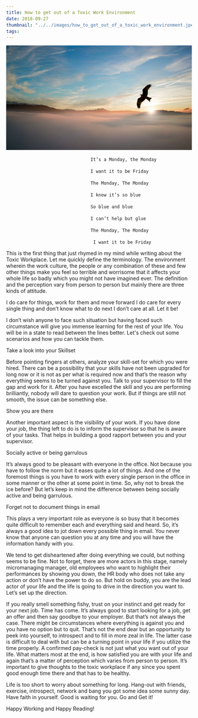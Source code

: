 ```yaml
---
title: How to get out of a Toxic Work Environment
date: 2018-09-27
thumbnail: "../../images/how_to_get_out_of_a_toxic_work_environment.jpeg"
tags: 
---
```


![How to get out of a Toxic Work Environment](../../images/how_to_get_out_of_a_toxic_work_environment.jpeg)

                                    It’s a Monday, the Monday

                                    I want it to be Friday

                                    The Monday, The Monday

                                    I know it’s so blue

                                    So blue and blue

                                    I can’t help but glue

                                    The Monday, The Monday

                                     I want it to be Friday

This is the first thing that just rhymed in my mind while writing about the Toxic Workplace. Let me quickly define the terminology. The environment wherein the work culture, the people or any combination of these and few other things make you feel so terrible and worrisome that it affects your whole life so badly which you might not have imagined ever. The definition and the perception vary from person to person but mainly there are three kinds of attitude.

I do care for things, work for them and move forward
I do care for every single thing and don’t know what to do next
I don’t care at all. Let it be!

I don’t wish anyone to face such situation but having faced such circumstance will give you immense learning for the rest of your life. You will be in a state to read between the lines better. Let's check out some scenarios and how you can tackle them.

Take a look into your Skillset

Before pointing fingers at others, analyze your skill-set for which you were hired. There can be a possibility that your skills have not been upgraded for long now or it is not as per what is required now and that’s the reason why everything seems to be turned against you. Talk to your supervisor to fill the gap and work for it. After you have excelled the skill and you are performing brilliantly, nobody will dare to question your work. But if things are still not smooth, the issue can be something else.

Show you are there

Another important aspect is the visibility of your work. If you have done your job, the thing left to do is to inform the supervisor so that he is aware of your tasks. That helps in building a good rapport between you and your supervisor.

Socially active or being garrulous

It’s always good to be pleasant with everyone in the office. Not because you have to follow the norm but it eases quite a lot of things. And one of the foremost things is you have to work with every single person in the office in some manner or the other at some point in time. So, why not to break the ice before? But let’s keep in mind the difference between being socially active and being garrulous.

Forget not to document things in email

This plays a very important role as everyone is so busy that it becomes quite difficult to remember each and everything said and heard. So, it’s always a good idea to jot down every possible thing in email. You never know that anyone can question you at any time and you will have the information handy with you.

We tend to get disheartened after doing everything we could, but nothing seems to be fine. Not to forget, there are more actors in this stage, namely micromanaging manager, old employees who want to highlight their performances by showing you down, the HR body who does not take any action or don’t have the power to do so. But hold on buddy, you are the lead actor of your life and the life is going to drive in the direction you want to. Let’s set up the direction.

If you really smell something fishy, trust on your instinct and get ready for your next job. Time has come. It’s always good to start looking for a job, get an offer and then say goodbye to your employer. But that’s not always the case. There might be circumstances where everything is against you and you have no option but to quit. That’s not the end dear but an opportunity to peek into yourself, to introspect and to fill in more zeal in life. The latter case is difficult to deal with but can be a turning point in your life if you utilize the time properly. A confirmed pay-check is not just what you want out of your life. What matters most at the end, is how satisfied you are with your life and again that’s a matter of perception which varies from person to person. It’s important to give thoughts to the toxic workplace if any since you spent good enough time there and that has to be healthy.

Life is too short to worry about something for long. Hang-out with friends, exercise, introspect, network and bang you got some idea some sunny day. Have faith in yourself. Good is waiting for you. Go and Get it!

Happy Working and Happy Reading!